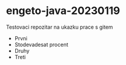 # engeto-java-20230119
Testovaci repozitar na ukazku prace s gitem

- Prvni
- Stodevadesat procent
- Druhy
- Treti
